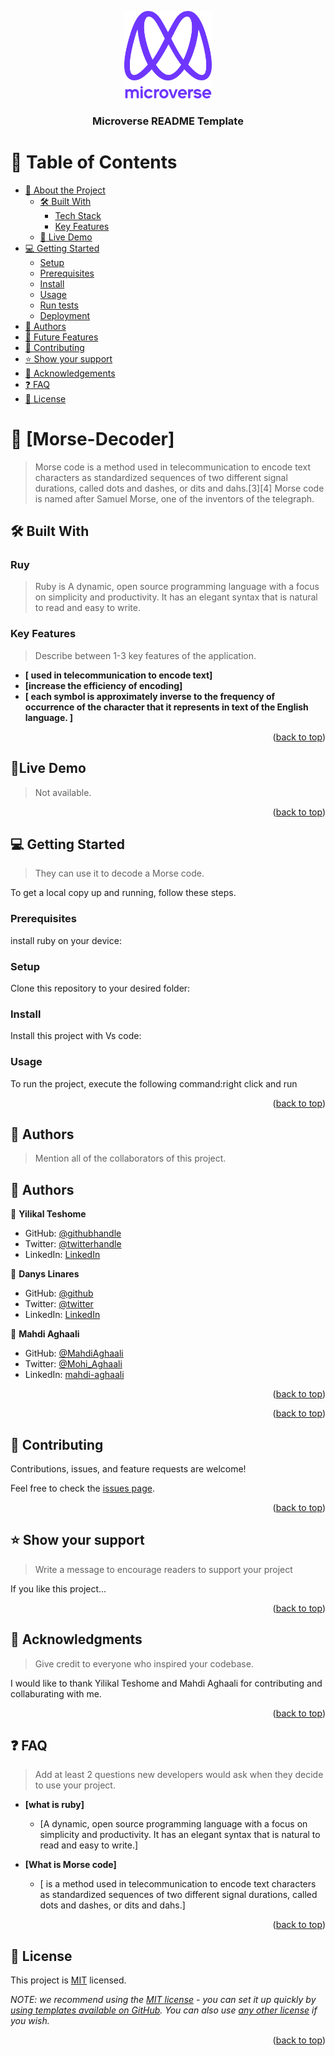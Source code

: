 <a name="readme-top"></a>

<!--
HOW TO USE:
This is an example of how you may give instructions on setting up your project locally.

Modify this file to match your project and remove sections that don't apply.

REQUIRED SECTIONS:
- Table of Contents
- About the Project
  - Built With
  - Live Demo
- Getting Started
- Authors
- Future Features
- Contributing
- Show your support
- Acknowledgements
- License

After you're finished please remove all the comments and instructions!
-->

<div align="center">
  <!-- You are encouraged to replace this logo with your own! Otherwise you can also remove it. -->
  <img src="murple_logo.png" alt="logo" width="140"  height="auto" />
  <br/>

  <h3><b>Microverse README Template</b></h3>

</div>

<!-- TABLE OF CONTENTS -->

# 📗 Table of Contents

- [📖 About the Project](#about-project)
  - [🛠 Built With](#built-with)
    - [Tech Stack](#tech-stack)
    - [Key Features](#key-features)
  - [🚀 Live Demo](#live-demo)
- [💻 Getting Started](#getting-started)
  - [Setup](#setup)
  - [Prerequisites](#prerequisites)
  - [Install](#install)
  - [Usage](#usage)
  - [Run tests](#run-tests)
  - [Deployment](#triangular_flag_on_post-deployment)
- [👥 Authors](#authors)
- [🔭 Future Features](#future-features)
- [🤝 Contributing](#contributing)
- [⭐️ Show your support](#support)
- [🙏 Acknowledgements](#acknowledgements)
- [❓ FAQ](#faq)
- [📝 License](#license)

<!-- PROJECT DESCRIPTION -->

# 📖 [Morse-Decoder] <a name="about-project"></a>

> Morse code is a method used in telecommunication to encode text characters as standardized sequences of two different signal durations, 
  called dots and dashes, or dits and dahs.[3][4] Morse code is named after Samuel Morse, one of the inventors of the telegraph.

## 🛠 Built With <a name="built-with"></a>

### Ruy <a name="Ruby"></a>

> Ruby is A dynamic, open source programming language with a focus on simplicity and productivity. 
It has an elegant syntax that is natural to read and easy to write.



<!-- Features -->

### Key Features <a name="key-features"></a>

> Describe between 1-3 key features of the application.

- **[ used in telecommunication to encode text]**
- **[increase the efficiency of encoding]**
- **[ each symbol is approximately inverse to the frequency of occurrence of the character that it represents in text of the English language. ]**

<p align="right">(<a href="#readme-top">back to top</a>)</p>

<!-- LIVE DEMO -->

## 🚀Live Demo <a name="live-demo"></a>

>Not available.

<p align="right">(<a href="#readme-top">back to top</a>)</p>

<!-- GETTING STARTED -->

## 💻 Getting Started <a name="getting-started"></a>

> They can use it to decode a Morse code.

To get a local copy up and running, follow these steps.

### Prerequisites

 install ruby on your device:

<!--

```sh
 install ruby on your device
```
 -->

### Setup

Clone this repository to your desired folder:

<!--

```sh
  cd my-folder
  git clone https://github.com/d4nQw3rty/Morse-Decoder
```
--->

### Install

Install this project with Vs code:

<!--
Example command:

```sh
  cd my-project
  bundle install
```
--->

### Usage

To run the project, execute the following command:right click and run

<p align="right">(<a href="#readme-top">back to top</a>)</p>

<!-- AUTHORS -->

## 👥 Authors <a name="authors"></a>

> Mention all of the collaborators of this project.
## 👥 Authors <a name="Yilikal Teshome"></a>

👤 **Yilikal Teshome**

- GitHub: [@githubhandle](https://github.com/Yilikal250)
- Twitter: [@twitterhandle](https://twitter.com/TeshomeYilikal)
- LinkedIn: [LinkedIn](www.linkedin.com/in/yilikal-teshome)

👤 **Danys Linares**

- GitHub: [@github](https://github.com/d4nQw3rty)
- Twitter: [@twitter](https://twitter.com/Danys_Linares)
- LinkedIn: [LinkedIn](www.linkedin.com/in/danys-linares)

👤 **Mahdi Aghaali**

- GitHub: [@MahdiAghaali](https://github.com/MahdiAghaali)
- Twitter: [@Mohi_Aghaali](https://twitter.com/Mohi_Aghaali)
- LinkedIn: [mahdi-aghaali](https://www.linkedin.com/in/mahdi-aghaali/)



<p align="right">(<a href="#readme-top">back to top</a>)</p>


<p align="right">(<a href="#readme-top">back to top</a>)</p>

<!-- CONTRIBUTING -->

## 🤝 Contributing <a name="contributing"></a>

Contributions, issues, and feature requests are welcome!

Feel free to check the [issues page](../../issues/).

<p align="right">(<a href="#readme-top">back to top</a>)</p>

<!-- SUPPORT -->

## ⭐️ Show your support <a name="support"></a>

> Write a message to encourage readers to support your project

If you like this project...

<p align="right">(<a href="#readme-top">back to top</a>)</p>

<!-- ACKNOWLEDGEMENTS -->

## 🙏 Acknowledgments <a name="acknowledgements"></a>

> Give credit to everyone who inspired your codebase.

I would like to thank Yilikal Teshome and Mahdi Aghaali for contributing and collaburating with me. 

<p align="right">(<a href="#readme-top">back to top</a>)</p>

<!-- FAQ (optional) -->

## ❓ FAQ <a name="faq"></a>

> Add at least 2 questions new developers would ask when they decide to use your project.

- **[what is ruby]**

  - [A dynamic, open source programming language with a focus on simplicity and productivity. It has an elegant syntax that is natural to read and easy to write.]

- **[What is Morse code]**

  - [ is a method used in telecommunication to encode text characters as standardized sequences of two different signal durations, called dots and dashes, or dits and dahs.]

<p align="right">(<a href="#readme-top">back to top</a>)</p>

<!-- LICENSE -->

## 📝 License <a name="license"></a>

This project is [MIT](./LICENSE) licensed.

_NOTE: we recommend using the [MIT license](https://choosealicense.com/licenses/mit/) - you can set it up quickly by [using templates available on GitHub](https://docs.github.com/en/communities/setting-up-your-project-for-healthy-contributions/adding-a-license-to-a-repository). You can also use [any other license](https://choosealicense.com/licenses/) if you wish._

<p align="right">(<a href="#readme-top">back to top</a>)</p>
